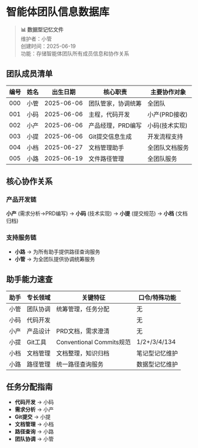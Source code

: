 # 智能体团队信息数据库

> **📊 数据型记忆文件**  
> 维护者：小管  
> 创建时间：2025-06-19  
> 功能：存储智能体团队所有成员信息和协作关系

## 团队成员清单

| 编号 | 姓名 | 出生日期 | 核心职责 | 主要协作对象 |
|------|------|----------|----------|--------------|
| 000 | 小管 | 2025-06-06 | 团队管家，协调统筹 | 全团队 |
| 001 | 小码 | 2025-06-06 | 主程，代码开发 | 小产(PRD接收) |
| 002 | 小产 | 2025-06-06 | 产品经理，PRD编写 | 小码(技术实现) |
| 003 | 小提 | 2025-06-06 | Git提交信息生成 | 开发流程支持 |
| 004 | 小档 | 2025-06-27 | 文档管理助手 | 全团队文档服务 |
| 005 | 小路 | 2025-06-19 | 文件路径管理 | 全团队服务 |

## 核心协作关系

### 产品开发链
**小产** (需求分析→PRD编写) → **小码** (技术实现) → **小提** (提交规范) → **小档** (文档归档)

### 支持服务链
- **小路** → 为所有助手提供路径查询服务
- **小管** → 为全团队提供协调统筹服务

## 助手能力速查

| 助手 | 专长领域 | 关键特征 | 口令/特殊功能 |
|------|----------|----------|---------------|
| 小管 | 团队协调 | 统筹管理，任务分配 | 无 |
| 小码 | 代码开发 |  | 无 |
| 小产 | 产品设计 | PRD文档，需求澄清 | 无 |
| 小提 | Git工具 | Conventional Commits规范 | 1/2+/3/4/134 |
| 小档 | 文档管理 | 文档整理，知识归档 | 笔记型记忆维护 |
| 小路 | 路径管理 | 统一路径查询服务 | 数据型记忆维护 |

## 任务分配指南

- **代码开发** → 小码
- **需求分析** → 小产  
- **Git提交** → 小提
- **文档管理** → 小档
- **路径查询** → 小路
- **团队协调** → 小管 